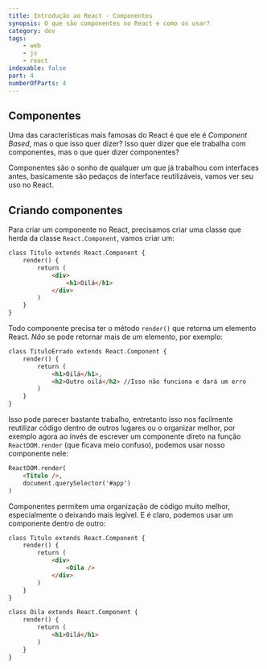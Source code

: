 ```yaml
---
title: Introdução ao React - Componentes
synopsis: O que são componentes no React e como os usar?
category: dev
tags:
    - web
    - js
    - react
indexable: false
part: 4
numberOfParts: 4
---
```


## Componentes
Uma das características mais famosas do React é que ele é _Component Based_, mas o que isso quer dizer? Isso quer dizer que ele trabalha com componentes, mas o que quer dizer componentes?

Componentes são o sonho de qualquer um que já trabalhou com interfaces antes, basicamente são pedaços de interface reutilizáveis, vamos ver seu uso no React.


## Criando componentes
Para criar um componente no React, precisamos criar uma classe que herda da classe `React.Component`, vamos criar um:
``` html
class Titulo extends React.Component {
    render() {
        return (
            <div>
                <h1>Oilá</h1>
            </div>
        )
    }
}
```

Todo componente precisa ter o método `render()` que retorna um elemento React. *Não* se pode retornar mais de um elemento, por exemplo:
``` html
class TituloErrado extends React.Component {
    render() {
        return (
            <h1>Oilá</h1>, 
            <h2>Outro oilá</h2> //Isso não funciona e dará um erro
        )
    }
}
```

Isso pode parecer bastante trabalho, entretanto isso nos facilmente reutilizar código dentro de outros lugares ou o organizar melhor, por exemplo agora ao invés de escrever um componente direto na função `ReactDOM.render` (que ficava meio confuso), podemos usar nosso componente nele:
``` html
ReactDOM.render(
    <Titulo />,
    document.querySelector('#app')
)
```

Componentes permitem uma organização de código muito melhor, especialmente o deixando mais legível. E é claro, podemos usar um componente dentro de outro:
``` html
class Titulo extends React.Component {
    render() {
        return (
            <div>
                <Oila />
            </div>
        )
    }
}

class Oila extends React.Component {
    render() {
        return (
            <h1>Oilá</h1>                
        )
    }
}
```